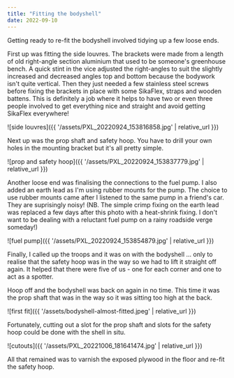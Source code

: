 ```yaml
---
title: "Fitting the bodyshell"
date: 2022-09-10
---
```


Getting ready to re-fit the bodyshell involved tidying up a few loose ends.

First up was fitting the side louvres. The brackets were made from a length of old right-angle section aluminium that used to be someone's greenhouse bench. A quick stint in the vice adjusted the right-angles to suit the slightly increased and decreased angles top and bottom because the bodywork isn't quite vertical. Then they just needed a few stainless steel screws before fixing the brackets in place with some SikaFlex, straps and wooden battens. This is definitely a job where it helps to have two or even three people involved to get everything nice and straight and avoid getting SikaFlex everywhere!

![side louvres]({{ '/assets/PXL_20220924_153816858.jpg' | relative_url }})

Next up was the prop shaft and safety hoop. You have to drill your own holes in the mounting bracket but it's all pretty simple.

![prop and safety hoop]({{ '/assets/PXL_20220924_153837779.jpg' | relative_url }})

Another loose end was finalising the connections to the fuel pump. I also added an earth lead as I'm using rubber mounts for the pump. The choice to use rubber mounts came after I listened to the same pump in a friend's car. They are suprisingly noisy! (NB. The simple crimp fixing on the earth lead was replaced a few days after this photo with a heat-shrink fixing. I don't want to be dealing with a reluctant fuel pump on a rainy roadside verge someday!)

![fuel pump]({{ '/assets/PXL_20220924_153854879.jpg' | relative_url }})

Finally, I called up the troops and it was on with the bodyshell ... only to realise that the safety hoop was in the way so we had to lift it straight off again. It helped that there were five of us - one for each corner and one to act as a spotter.

Hoop off and the bodyshell was back on again in no time. This time it was the prop shaft that was in the way so it was sitting too high at the back.

![first fit]({{ '/assets/bodyshell-almost-fitted.jpeg' | relative_url }})

Fortunately, cutting out a slot for the prop shaft and slots for the safety hoop could be done with the shell in situ.

![cutouts]({{ '/assets/PXL_20221006_181641474.jpg' | relative_url }})

All that remained was to varnish the exposed plywood in the floor and re-fit the safety hoop.
